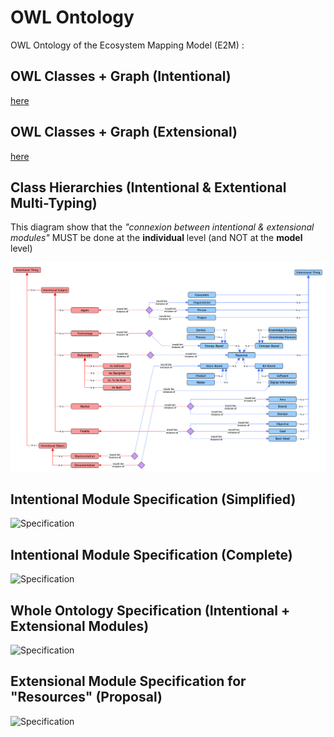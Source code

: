 OWL Ontology
==
OWL Ontology of the Ecosystem Mapping Model (E2M) :

OWL Classes + Graph (Intentional)
-
 <a href="http://hubject.net/iPlumb3r/Ontologies/E2M-i/index-en.html">here</a>
 
OWL Classes + Graph (Extensional)
-
 <a href="http://hubject.net/iPlumb3r/Ontologies/E2M-e/index-en.html">here</a>

Class Hierarchies (Intentional & Extentional Multi-Typing)
-
This diagram show that the _"connexion between intentional & extensional modules"_ MUST be done at the __individual__ level (and NOT at the __model__ level)

![Specification](https://github.com/iPlumb3r/EcosystemMapping/blob/master/images/OWL_Ontology%40E2M_ClassView_2020-05-04.png)

Intentional Module Specification (Simplified)
-
![Specification](https://github.com/iPlumb3r/EcosystemMappingModel/blob/master/images/OWL-Ontology%40E2M-i_Simplified_2020-03-04.png)


Intentional Module Specification (Complete)
-
![Specification](https://github.com/iPlumb3r/EcosystemMappingModel/blob/master/images/OWL-Ontology%40E2M-i_2020-03-04.png)


Whole Ontology Specification (Intentional + Extensional Modules)
-
![Specification](https://github.com/iPlumb3r/EcosystemMappingModel/blob/master/images/OWL_Ontology%40E2M_2020-05-04.png)


Extensional Module Specification for "Resources" (Proposal)
-
![Specification](https://github.com/iPlumb3r/EcosystemMappingModel/blob/master/images/OWL-Ontology%40E2M-e_2020-05-28.png)
